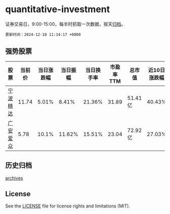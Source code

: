 # quantitative-investment

证券交易日，9:00-15:00，每半时抓取一次数据，按天[归档](archives)。

`更新时间：2024-12-10 11:14:17 +0800`

## 强势股票

|股票|当前价|当日涨跌幅|当日振幅|当日换手率|市盈率TTM|总市值|近10日涨跌幅|
|----|----|----|----|----|----|----|----|
|[宁波精达](https://xueqiu.com/S/SH603088)|11.74|5.01%|8.41%|21.36%|31.89|51.41亿|40.43%|
|[广安爱众](https://xueqiu.com/S/SH600979)|5.78|10.1%|11.62%|15.51%|23.04|72.92亿|27.03%|

## 历史归档

[archives](archives)

## License

See the [LICENSE](LICENSE) file for license rights and limitations (MIT).